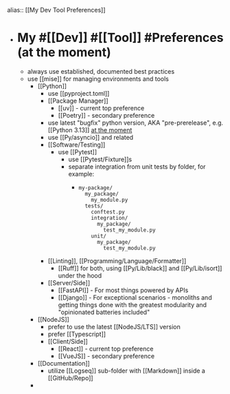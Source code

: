 alias:: [[My Dev Tool Preferences]]

- # My #[[Dev]] #[[Tool]] #Preferences (at the moment)
	- always use established, documented best practices
	- use [[mise]] for managing environments and tools
		- [[Python]]
			- use [[pyproject.toml]]
			- [[Package Manager]]
				- [[uv]] - current top preference
				- [[Poetry]] - secondary preference
			- use latest "bugfix" python version, AKA "pre-prerelease", e.g. [[Python 3.13]] [at the moment](https://devguide.python.org/versions/)
			- use [[Py/asyncio]] and related
			- [[Software/Testing]]
				- use [[Pytest]]
					- use [[Pytest/Fixture]]s
					- separate integration from unit tests by folder, for example:
						- ```
						  my-package/
						    my_package/
						      my_module.py
						    tests/
						      conftest.py
						      integration/
						        my_package/
						          test_my_module.py
						      unit/
						        my_package/
						          test_my_module.py
						  
						  ```
			- [[Linting]], [[Programming/Language/Formatter]]
				- [[Ruff]] for both, using [[Py/Lib/black]] and [[Py/Lib/isort]] under the hood
			- [[Server/Side]]
				- [[FastAPI]] - For most things powered by APIs
				- [[Django]] - For exceptional scenarios - monoliths and getting things done with the greatest modularity and "opinionated batteries included" 
		- [[NodeJS]]
			- prefer to use the latest [[NodeJS/LTS]] version
			- prefer [[Typescript]]
			- [[Client/Side]]
				- [[React]] - current top preference
				- [[VueJS]] - secondary preference
		- [[Documentation]]
			- utilize [[Logseq]] sub-folder with [[Markdown]] inside a [[GitHub/Repo]]
		-